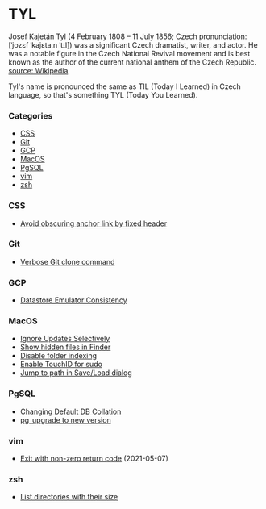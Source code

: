 # TYL

Josef Kajetán Tyl (4 February 1808 – 11 July 1856; Czech pronunciation: [ˈjozɛf ˈkajɛtaːn ˈtɪl]) was a significant Czech dramatist, writer, and actor. He was a notable figure in the Czech National Revival movement and is best known as the author of the current national anthem of the Czech Republic. [source: Wikipedia](https://en.wikipedia.org/wiki/Josef_Kajet%C3%A1n_Tyl) 

Tyl's name is pronounced the same as TIL (Today I Learned) in Czech language, so that's something TYL (Today You Learned).



### Categories

* [CSS](#css)
* [Git](#git)
* [GCP](#gcp)
* [MacOS](#macos)
* [PgSQL](#pgsql)
* [vim](#vim)
* [zsh](#zsh)


### CSS

* [Avoid obscuring anchor link by fixed header](css/fixed-toolbar-anchor.md)

### Git

* [Verbose Git clone command](git/verbose-clone.md)

### GCP

* [Datastore Emulator Consistency](gcp/datastore-emulator-consistency.md)

### MacOS

* [Ignore Updates Selectively](macos/ignore-updates.md)
* [Show hidden files in Finder](macos/finder-show-hidden.md)
* [Disable folder indexing](macos/disable-folder-indexing.md)
* [Enable TouchID for sudo](macos/sudo-touchid.md)
* [Jump to path in Save/Load dialog](macos/load-save-path-jump.md)

### PgSQL

* [Changing Default DB Collation](pgsql/default-collate.md)
* [pg_upgrade to new version](pgsql/migrate.md)

### vim

* [Exit with non-zero return code](vim/vim.md#exit-vim-with-non-zero-return-code) (2021-05-07)

### zsh

* [List directories with their size](zsh/list-directories-size.md)